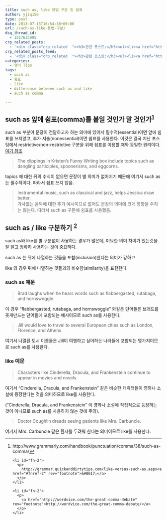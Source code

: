 ```yaml
---
title: such as, like 용법 구분 및 쉼표
author: yjiq150
type: post
date: 2013-07-15T16:54:38+00:00
url: /such-as-like-용법-구분/
dsq_thread_id:
  - 1517635905
crp_related_posts:
  - '<div class="crp_related  "><h3>관련 포스트:</h3><ul><li><a href="https://www.letmecompile.com/mysql-innodb-auto-increment-%ec%84%b1%eb%8a%a5-%ec%b5%9c%ec%a0%81%ed%99%94/"     class="post-750"><span class="crp_title">MySQL - InnoDB Auto Increment 성능 최적화</span></a></li><li><a href="https://www.letmecompile.com/mysql-innodb-lock-deadlock/"     class="post-763"><span class="crp_title">MySQL InnoDB lock & deadlock 이해하기</span></a></li><li><a href="https://www.letmecompile.com/mysql-innodb-transaction-model/"     class="post-766"><span class="crp_title">MySQL InnoDB Transaction Model 이해하기</span></a></li><li><a href="https://www.letmecompile.com/api-auth-jwt-jwk-explained/"     class="post-800"><span class="crp_title">API 서버 인증을 위한 JWT와 JWK 이해하기</span></a></li><li><a href="https://www.letmecompile.com/chrome-extension-with-react/"     class="post-776"><span class="crp_title">크롬 익스텐션 개발 + 리액트 적용하기</span></a></li></ul><div class="crp_clear"></div></div>'
crp_related_posts_feed:
  - '<div class="crp_related  "><h3>관련 포스트:</h3><ul><li><a href="https://www.letmecompile.com/mysql-innodb-auto-increment-%ec%84%b1%eb%8a%a5-%ec%b5%9c%ec%a0%81%ed%99%94/"     class="post-750"><span class="crp_title">MySQL - InnoDB Auto Increment 성능 최적화</span></a></li><li><a href="https://www.letmecompile.com/mysql-innodb-lock-deadlock/"     class="post-763"><span class="crp_title">MySQL InnoDB lock & deadlock 이해하기</span></a></li><li><a href="https://www.letmecompile.com/mysql-innodb-transaction-model/"     class="post-766"><span class="crp_title">MySQL InnoDB Transaction Model 이해하기</span></a></li><li><a href="https://www.letmecompile.com/api-auth-jwt-jwk-explained/"     class="post-800"><span class="crp_title">API 서버 인증을 위한 JWT와 JWK 이해하기</span></a></li><li><a href="https://www.letmecompile.com/chrome-extension-with-react/"     class="post-776"><span class="crp_title">크롬 익스텐션 개발 + 리액트 적용하기</span></a></li></ul><div class="crp_clear"></div></div>'
categories:
  - 영어 Tips
tags:
  - such as
  - 쉼표
  - like
  - difference between such as and like
  - such as comma

---
```

## such as 앞에 쉼표(comma)를 붙일 것인가 말 것인가<sup id="fnref-1"><a href="#fn-1" rel="footnote">1</a></sup>

such as 부분이 문장이 전달하고자 하는 의미에 있어서 필수적(essential)이면 앞에 쉼표를 쓰지않고, 추가 서술(nonessential)이면 쉽표를 사용한다. 이것은 결국 지난 포스팅에서 restrictive/non-restrictive 구분을 위해 쉼표를 이용할 때와 동일한 원리이다. [여기 참조][1]

> The clippings in Kristen’s Funny Writing box include topics such as dangling participles, spoonerisms, and eggcorns.

topics 에 대한 뒤의 수식이 없으면 문장이 별 의미가 없어지기 때문에 여기서 such as는 필수적이다. 따라서 쉼표 쓰지 않음.

> Instrumental music, such as classical and jazz, helps Jessica draw better.  
> 가사없는 음악에 대한 추가 예시이므로 없어도 문장의 의미에 크게 영향을 주지는 않는다. 따라서 such as 구문에 쉼표를 사용했음.

## such as / like 구분하기 <sup id="fnref-2"><a href="#fn-2" rel="footnote">2</a></sup>

such as와 like를 별 구분없이 사용하는 경우가 많은데, 미묘한 의미 차이가 있는것을 잘 알고 정확히 사용하는 것이 중요하다.

such as 는 뒤에 나열하는 것들을 포함(inclusion)한다는 의미가 강하고

like 의 경우 뒤에 나열하는 것들과의 비슷함(similarity)을 표현한다.

### such as 예문

> Brad laughs when he hears words such as flabbergasted, rutabaga, and hornswoggle.

이 경우 &#8220;flabbergasted, rutabaga, and hornswoggle&#8221; 와같은 단어들은 브래드를 웃게만드는 단어들에 포함되는 예시이므로 such as를 사용한다.

> Jill would love to travel to several European cities such as London, Florence, and Athens.

여기서 나열된 도시 이름들은 Jill이 여행하고 싶어하는 나라들에 포함되는 몇가지이므로 such as를 사용한다.

### like 예문

> Characters like Cinderella, Dracula, and Frankenstein continue to appear in movies and novels.

여기서 &#8220;Cinderella, Dracula, and Frankenstein&#8221; 같은 비슷한 캐릭터들이 영화나 소설에 등장한다는 것을 의미하므로 like를 사용한다.

(&#8220;Cinderella, Dracula, and Frankenstein&#8221; 이 영화나 소설에 직접적으로 등장하는 것이 아니므로 such as를 사용하지 않는 것에 주의).

> Doctor Coughlin dreads seeing patients like Mrs. Carbuncle.

여기서 Mrs. Carbuncle 같은 환자를 두려워 한다는 의미이므로 like를 사용한다.

<div class="footnotes">
  <hr />
  
  <ol>
    <li id="fn-1">
      <p>
        http://www.grammarly.com/handbook/punctuation/comma/38/such-as-comma/<a href="#fnref-1" rev="footnote">&#8617;</a>
      </p>
    </li>
    
    <li id="fn-2">
      <p>
        http://grammar.quickanddirtytips.com/like-versus-such-as.aspx<a href="#fnref-2" rev="footnote">&#8617;</a>
      </p>
    </li>
    
    <li id="fn-2">
      <p>
        <a href="http://wordvice.com/the-great-comma-debate" rev="footnote">http://wordvice.com/the-great-comma-debate/</a>
      </p>
    </li>
  </ol>
</div>

 [1]: http://www.letmecompile.com/restrictive-clause-non-restrictive-clause-%EA%B5%AC%EB%B6%84%ED%95%98%EA%B8%B0/